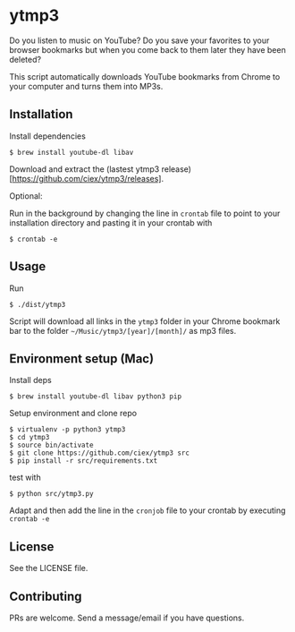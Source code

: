 # ytmp3

Do you listen to music on YouTube? Do you save your favorites to your browser bookmarks but when you come back to them later they have been deleted?

This script automatically downloads YouTube bookmarks from Chrome to your computer
and turns them into MP3s.

## Installation

Install dependencies

    $ brew install youtube-dl libav

Download and extract the (lastest ytmp3 release)[https://github.com/ciex/ytmp3/releases].

Optional:

Run in the background by changing the line in `crontab` file to point to
your installation directory and pasting it in your crontab with

    $ crontab -e


## Usage

Run

    $ ./dist/ytmp3

Script will download all links in the `ytmp3` folder in your Chrome bookmark
bar to the folder `~/Music/ytmp3/[year]/[month]/` as mp3 files.


## Environment setup (Mac)

Install deps

    $ brew install youtube-dl libav python3 pip

Setup environment and clone repo

    $ virtualenv -p python3 ytmp3
    $ cd ytmp3
    $ source bin/activate
    $ git clone https://github.com/ciex/ytmp3 src
    $ pip install -r src/requirements.txt
    
test with
    
    $ python src/ytmp3.py

Adapt and then add the line in the `cronjob` file to your crontab by executing `crontab -e`

## License

See the LICENSE file.

## Contributing

PRs are welcome. Send a message/email if you have questions.
